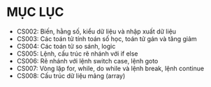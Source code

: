 # MỤC LỤC
- CS002: Biến, hằng số, kiểu dữ liệu và nhập xuất dữ liệu
- CS003: Các toán tử tính toán số học, toán tử gán và tăng giảm
- CS004: Các toán tử so sánh, logic 
- CS005: Lệnh, cấu trúc rẽ nhánh với if else
- CS006: Rẽ nhánh với lệnh switch case, lệnh goto
- CS007: Vòng lặp for, while, do while và lệnh break, lệnh continue
- CS008: Cấu trúc dữ liệu mảng (array)
